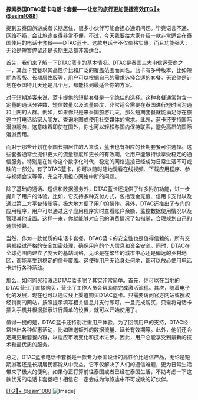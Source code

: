 **探索泰国DTAC蓝卡电话卡套餐——让您的旅行更加便捷高效[[TG💪+ @esim1088](https://t.me/s/esim1088)]**

提到去泰国旅游或者长期居住，很多小伙伴可能会担心通讯问题。毕竟语言不通、网络不畅，会让旅途变得非常不便。不过，今天我要给大家介绍一款非常适合在泰国使用的电话卡套餐——DTAC蓝卡。这款电话卡不仅价格实惠，而且功能强大，无论是短暂停留还是长期生活都非常适合。

首先，我们来了解一下DTAC蓝卡的基本情况。DTAC是泰国三大电信运营商之一，其蓝卡套餐以其高性价比和广泛的覆盖范围而闻名。蓝卡有多种版本，比如短期游客版、长期居住版等，用户可以根据自己的需求选择合适的套餐。无论你是计划在泰国待几天还是几个月，都能找到最适合你的方案。

对于短期游客来说，蓝卡提供的短期套餐是一个绝佳的选择。这种套餐通常包含一定量的通话分钟数、短信数量以及流量额度，非常适合需要在泰国进行短时间沟通和上网的人群。例如，如果你只是来泰国旅游几天，那么短期套餐就能满足你在旅途中打电话给家人朋友、查询地图或使用社交媒体的需求。此外，蓝卡还支持国际漫游服务，这意味着即使在国外，你也可以轻松与国内保持联系，避免高昂的国际漫游费用。

而对于那些计划在泰国长期居住的人来说，蓝卡也有相应的长期套餐可供选择。这些套餐通常会提供更大的流量额度和更长的有效期，让用户能够持续享受稳定的通信服务。特别是在如今这个数字化时代，稳定的网络连接已经成为日常生活不可或缺的一部分。有了DTAC蓝卡，你可以随时随地观看在线视频、下载应用程序、参与视频会议等等，完全不用担心网络中断的问题。

除了基础的通话、短信和数据服务外，DTAC蓝卡还提供了许多附加功能，进一步提升了用户的体验。比如，它支持多种支付方式，包括现金充值、信用卡支付以及通过第三方平台转账等，极大地方便了用户的操作。另外，DTAC还推出了专门的应用程序，用户可以通过这个应用程序实时查看账户余额、监控数据使用情况以及管理其他设置。这样一来，你就能够对自己的消费情况了如指掌，合理规划自己的通信预算。

当然，作为一款优质的电话卡套餐，DTAC蓝卡的安全性也是值得信赖的。所有交易都经过严格的安全加密处理，确保用户的个人信息和资金安全。同时，DTAC在全球范围内建立了庞大的基站网络，无论是在繁华的城市中心还是偏远的乡村地区，都能享受到稳定的信号覆盖。这使得用户无论身处何地，都可以放心使用电话卡进行各种活动。

那么，如何购买和激活DTAC蓝卡呢？其实非常简单。首先，你可以在当地的DTAC营业厅直接购买，营业厅工作人员会帮助你完成激活流程。其次，随着电子化的发展，现在也可以通过线上渠道购买DTAC蓝卡。只需要访问官方网站或授权经销商的网站，按照提示填写相关信息并支付即可。一旦完成购买，只需将电话卡插入手机并根据指示进行简单的设置，就可以开始使用了。

值得一提的是，DTAC蓝卡还特别注重用户体验。为了回馈用户的支持，DTAC经常推出各种优惠活动，比如赠送额外的数据流量、延长有效期等。此外，他们还会定期更新套餐内容，以适应市场变化和技术进步。因此，用户总能享受到最新的技术和最优质的服务。

总之，DTAC蓝卡电话卡套餐是一款专为泰国设计的高性价比通信产品，无论是短期游客还是长期居民都能从中受益。它不仅解决了人们的通信难题，更为日常生活带来了极大的便利。如果你正打算前往泰国或者已经在泰国生活，不妨考虑一下这款优秀的电话卡套餐吧！相信它一定会成为你旅途中不可或缺的好伙伴。

[[TG💪+ @esim1088](https://t.me/s/esim1088) ![Image](https://i.postimg.cc/4NQfJmqS/Snipaste-2025-05-13-00-14-12.png)]